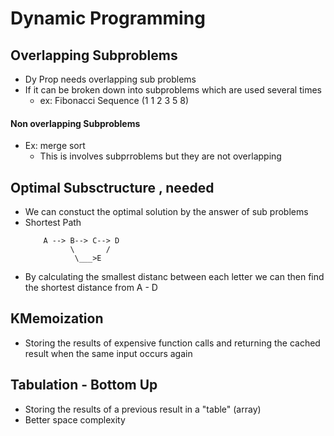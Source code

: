 # Dynamic Programming

## Overlapping Subproblems

- Dy Prop needs overlapping sub problems
- If it can be broken down into subproblems which are used several times
  - ex: Fibonacci Sequence (1 1 2 3 5 8)

#### Non overlapping Subproblems

- Ex: merge sort
  - This is involves subprroblems but they are not overlapping

## Optimal Subsctructure , needed

- We can constuct the optimal solution by the answer of sub problems
- Shortest Path
  ```
      A --> B--> C--> D
            \       /
             \___>E
  ```
- By calculating the smallest distanc between each letter we can then find the shortest distance from A - D

## KMemoization

- Storing the results of expensive function calls and returning the cached result when the same input occurs again

## Tabulation - Bottom Up

- Storing the results of a previous result in a "table" (array)
- Better space complexity
